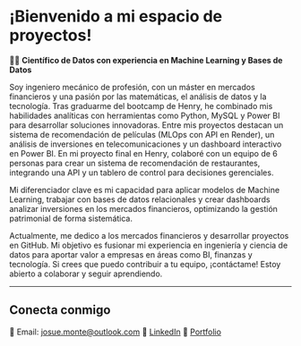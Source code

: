 # ¡Bienvenido a mi espacio de proyectos!

👨‍💻 **Científico de Datos con experiencia en Machine Learning y Bases de Datos**

Soy ingeniero mecánico de profesión, con un máster en mercados financieros y una pasión por las matemáticas, el análisis de datos y la tecnología. Tras graduarme del bootcamp de Henry, he combinado mis habilidades analíticas con herramientas como Python, MySQL y Power BI para desarrollar soluciones innovadoras. Entre mis proyectos destacan un sistema de recomendación de películas (MLOps con API en Render), un análisis de inversiones en telecomunicaciones y un dashboard interactivo en Power BI. En mi proyecto final en Henry, colaboré con un equipo de 6 personas para crear un sistema de recomendación de restaurantes, integrando una API y un tablero de control para decisiones gerenciales.

Mi diferenciador clave es mi capacidad para aplicar modelos de Machine Learning, trabajar con bases de datos relacionales y crear dashboards analizar inversiones en los mercados financieros, optimizando la gestión patrimonial de forma sistemática.

Actualmente, me dedico a los mercados financieros y desarrollar proyectos en GitHub. Mi objetivo es fusionar mi experiencia en ingeniería y ciencia de datos para aportar valor a empresas en áreas como BI, finanzas y tecnología. Si crees que puedo contribuir a tu equipo, ¡contáctame! Estoy abierto a colaborar y seguir aprendiendo.

---

## Conecta conmigo

📧 Email: [josue.monte@outlook.com](mailto:josue.monte@outlook.com)
💼 [LinkedIn](https://www.linkedin.com/in/josuemonte)
🚀 [Portfolio](https://josuemonte.github.io)

